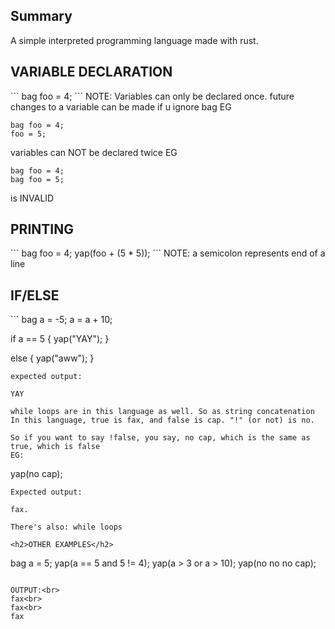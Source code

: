 <h2>Summary</h2>
A simple interpreted programming language made with rust.

<h2>VARIABLE DECLARATION</h2>
```
bag foo = 4;
```
NOTE: Variables can only be declared once. future changes to a variable can be made if u ignore bag
EG

```
bag foo = 4;
foo = 5;
```
variables can NOT be declared twice EG

```
bag foo = 4;
bag foo = 5;
```

is INVALID

<h2>PRINTING</h1>
```
bag foo = 4;
yap(foo + (5 * 5));
```
NOTE: a semicolon represents end of a line
<H2>IF/ELSE</h2>
```
bag a = -5;
a = a + 10;

if a == 5 {
  yap("YAY");
}

else {
  yap("aww");
}
```
expected output:

YAY

while loops are in this language as well. So as string concatenation
In this language, true is fax, and false is cap. "!" (or not) is no.

So if you want to say !false, you say, no cap, which is the same as true, which is false
EG:
```
yap(no cap);
```
Expected output:

fax.

There's also: while loops

<h2>OTHER EXAMPLES</h2>
```
bag a = 5;
yap(a == 5 and 5 != 4);
yap(a > 3 or a > 10);
yap(no no no cap);
```

OUTPUT:<br>
fax<br>
fax<br>
fax




